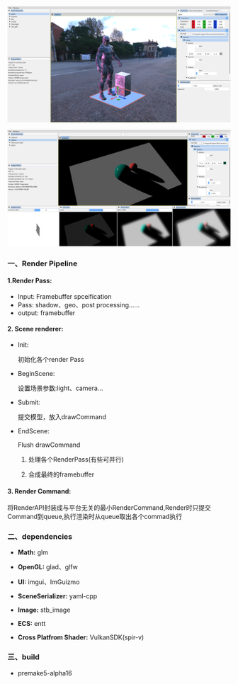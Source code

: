 ![1](/Screenshot/2.png)


![2](/Screenshot/4.png)





### 一、Render Pipeline

#### 1.Render Pass:

- Input: Framebuffer spceification
- Pass: shadow、geo、post processing......
- output: framebuffer

#### 2. Scene renderer:

- Init:

  初始化各个render Pass

- BeginScene:

  设置场景参数:light、camera...

- Submit:

  提交模型，放入drawCommand

- EndScene:

  Flush drawCommand

  1. 处理各个RenderPass(有些可并行)

  2. 合成最终的framebuffer

#### 3. Render Command:

​        将RenderAPI封装成与平台无关的最小RenderCommand,Render时只提交Command到queue,执行渲染时从queue取出各个commad执行



### 二、dependencies



- **Math:** glm

- **OpenGL:** glad、glfw

- **UI:** imgui、ImGuizmo

- **SceneSerializer:** yaml-cpp

- **Image:** stb_image

- **ECS:** entt

- **Cross Platfrom Shader:** VulkanSDK(spir-v)




### 三、build

- premake5-alpha16

